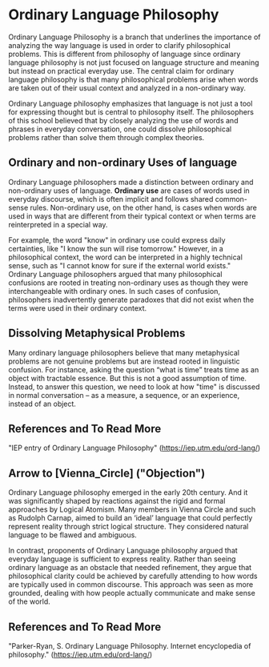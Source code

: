 # Ordinary Language Philosophy

Ordinary Language Philosophy is a branch that underlines the importance of analyzing the way language is used in order to clarify philosophical problems. This is different from philosophy of language since ordinary language philosophy is not just focused on language structure and meaning but instead on practical everyday use. The central claim for ordinary language philosophy is that many philosophical problems arise when words are taken out of their usual context and analyzed in a non-ordinary way.

Ordinary Language philosophy emphasizes that language is not just a tool for expressing thought but is central to philosophy itself. The philosophers of this school believed that by closely analyzing the use of words and phrases in everyday conversation, one could dissolve philosophical problems rather than solve them through complex theories. 

## Ordinary and non-ordinary Uses of language

Ordinary Language philosophers made a distinction between ordinary and non-ordinary uses of language. **Ordinary use** are cases of words used in everyday discourse, which is often implicit and follows shared common-sense rules. Non-ordinary use, on the other hand, is cases when words are used in ways that are different from their typical context or when terms are reinterpreted in a special way.

For example, the word "know" in ordinary use could express daily certainties, like "I know the sun will rise tomorrow." However, in a philosophical context, the word can be interpreted in a highly technical sense, such as "I cannot know for sure if the external world exists." Ordinary Language philosophers argued that many philosophical confusions are rooted in treating non-ordinary uses as though they were interchangeable with ordinary ones. In such cases of confusion, philosophers inadvertently generate paradoxes that did not exist when the terms were used in their ordinary context.

## Dissolving Metaphysical Problems

Many ordinary language philosophers believe that many metaphysical problems are not genuine problems but are instead rooted in linguistic confusion. For instance, asking the question “what is time” treats time as an object with tractable essence. But this is not a good assumption of time. Instead, to answer this question, we need to look at how "time" is discussed in normal conversation – as a measure, a sequence, or an experience, instead of an object.

## References and To Read More

"IEP entry of Ordinary Language Philosophy" (https://iep.utm.edu/ord-lang/)

## Arrow to  [Vienna_Circle] ("Objection")

Ordinary Language philosophy emerged in the early 20th century. And it was significantly shaped by reactions against the rigid and formal approaches by Logical Atomism. Many members in Vienna Circle and such as Rudolph Carnap, aimed to build an ‘ideal’ language that could perfectly represent reality through strict logical structure. They considered natural language to be flawed and ambiguous.

In contrast, proponents of Ordinary Language philosophy argued that everyday language is sufficient to express reality. Rather than seeing ordinary language as an obstacle that needed refinement, they argue that philosophical clarity could be achieved by carefully attending to how words are typically used in common discourse. This approach was seen as more grounded, dealing with how people actually communicate and make sense of the world.

## References and To Read More

"Parker-Ryan, S. Ordinary Language Philosophy. Internet encyclopedia of philosophy." (https://iep.utm.edu/ord-lang/)


